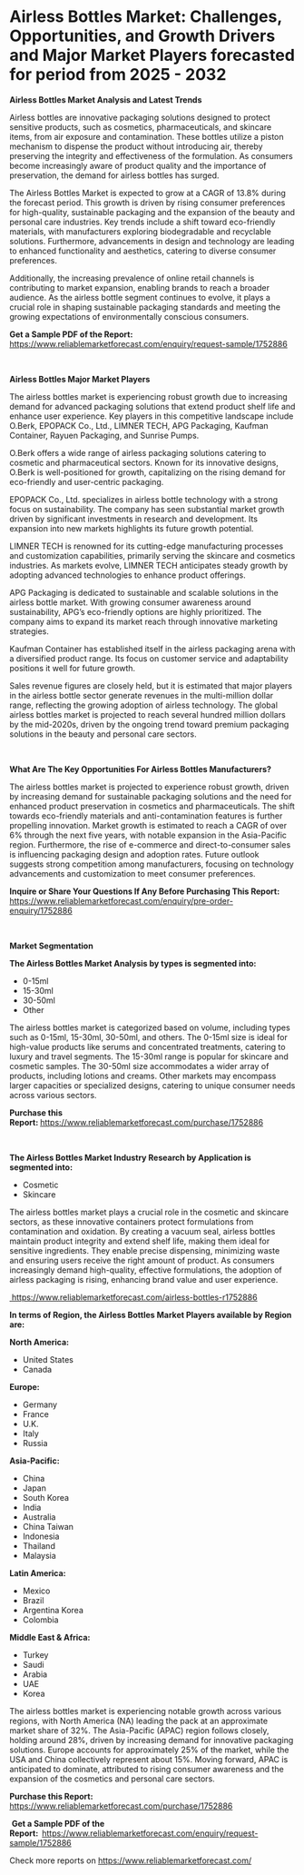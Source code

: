 <p><h1>Airless Bottles Market: Challenges, Opportunities, and Growth Drivers and Major Market Players forecasted for period from 2025 - 2032</h1></p><p><strong>Airless Bottles Market Analysis and Latest Trends</strong></p>
<p><p>Airless bottles are innovative packaging solutions designed to protect sensitive products, such as cosmetics, pharmaceuticals, and skincare items, from air exposure and contamination. These bottles utilize a piston mechanism to dispense the product without introducing air, thereby preserving the integrity and effectiveness of the formulation. As consumers become increasingly aware of product quality and the importance of preservation, the demand for airless bottles has surged.</p><p>The Airless Bottles Market is expected to grow at a CAGR of 13.8% during the forecast period. This growth is driven by rising consumer preferences for high-quality, sustainable packaging and the expansion of the beauty and personal care industries. Key trends include a shift toward eco-friendly materials, with manufacturers exploring biodegradable and recyclable solutions. Furthermore, advancements in design and technology are leading to enhanced functionality and aesthetics, catering to diverse consumer preferences.</p><p>Additionally, the increasing prevalence of online retail channels is contributing to market expansion, enabling brands to reach a broader audience. As the airless bottle segment continues to evolve, it plays a crucial role in shaping sustainable packaging standards and meeting the growing expectations of environmentally conscious consumers.</p></p>
<p><strong>Get a Sample PDF of the Report:&nbsp;</strong> <a href="https://www.reliablemarketforecast.com/enquiry/request-sample/1752886?utm_campaign=3081&utm_medium=2&utm_source=Github&utm_content=ia&utm_term=06032025&utm_id=airless-bottles">https://www.reliablemarketforecast.com/enquiry/request-sample/1752886</a></p>
<p>&nbsp;</p>
<p><strong>Airless Bottles Major Market Players</strong></p>
<p><p>The airless bottles market is experiencing robust growth due to increasing demand for advanced packaging solutions that extend product shelf life and enhance user experience. Key players in this competitive landscape include O.Berk, EPOPACK Co., Ltd., LIMNER TECH, APG Packaging, Kaufman Container, Rayuen Packaging, and Sunrise Pumps.</p><p>O.Berk offers a wide range of airless packaging solutions catering to cosmetic and pharmaceutical sectors. Known for its innovative designs, O.Berk is well-positioned for growth, capitalizing on the rising demand for eco-friendly and user-centric packaging.</p><p>EPOPACK Co., Ltd. specializes in airless bottle technology with a strong focus on sustainability. The company has seen substantial market growth driven by significant investments in research and development. Its expansion into new markets highlights its future growth potential.</p><p>LIMNER TECH is renowned for its cutting-edge manufacturing processes and customization capabilities, primarily serving the skincare and cosmetics industries. As markets evolve, LIMNER TECH anticipates steady growth by adopting advanced technologies to enhance product offerings.</p><p>APG Packaging is dedicated to sustainable and scalable solutions in the airless bottle market. With growing consumer awareness around sustainability, APG’s eco-friendly options are highly prioritized. The company aims to expand its market reach through innovative marketing strategies.</p><p>Kaufman Container has established itself in the airless packaging arena with a diversified product range. Its focus on customer service and adaptability positions it well for future growth.</p><p>Sales revenue figures are closely held, but it is estimated that major players in the airless bottle sector generate revenues in the multi-million dollar range, reflecting the growing adoption of airless technology. The global airless bottles market is projected to reach several hundred million dollars by the mid-2020s, driven by the ongoing trend toward premium packaging solutions in the beauty and personal care sectors.</p></p>
<p>&nbsp;</p>
<p><strong>What Are The Key Opportunities For Airless Bottles Manufacturers?</strong></p>
<p><p>The airless bottles market is projected to experience robust growth, driven by increasing demand for sustainable packaging solutions and the need for enhanced product preservation in cosmetics and pharmaceuticals. The shift towards eco-friendly materials and anti-contamination features is further propelling innovation. Market growth is estimated to reach a CAGR of over 6% through the next five years, with notable expansion in the Asia-Pacific region. Furthermore, the rise of e-commerce and direct-to-consumer sales is influencing packaging design and adoption rates. Future outlook suggests strong competition among manufacturers, focusing on technology advancements and customization to meet consumer preferences.</p></p>
<p><strong>Inquire or Share Your Questions If Any Before Purchasing This Report:</strong> <a href="https://www.reliablemarketforecast.com/enquiry/pre-order-enquiry/1752886?utm_campaign=3081&utm_medium=2&utm_source=Github&utm_content=ia&utm_term=06032025&utm_id=airless-bottles">https://www.reliablemarketforecast.com/enquiry/pre-order-enquiry/1752886</a></p>
<p>&nbsp;</p>
<p><strong>Market Segmentation</strong></p>
<p><strong>The Airless Bottles Market Analysis by types is segmented into:</strong></p>
<p><ul><li>0-15ml</li><li>15-30ml</li><li>30-50ml</li><li>Other</li></ul></p>
<p><p>The airless bottles market is categorized based on volume, including types such as 0-15ml, 15-30ml, 30-50ml, and others. The 0-15ml size is ideal for high-value products like serums and concentrated treatments, catering to luxury and travel segments. The 15-30ml range is popular for skincare and cosmetic samples. The 30-50ml size accommodates a wider array of products, including lotions and creams. Other markets may encompass larger capacities or specialized designs, catering to unique consumer needs across various sectors.</p></p>
<p><strong>Purchase this Report:&nbsp;</strong><a href="https://www.reliablemarketforecast.com/purchase/1752886?utm_campaign=3081&utm_medium=2&utm_source=Github&utm_content=ia&utm_term=06032025&utm_id=airless-bottles">https://www.reliablemarketforecast.com/purchase/1752886</a></p>
<p>&nbsp;</p>
<p><strong>The Airless Bottles Market Industry Research by Application is segmented into:</strong></p>
<p><ul><li>Cosmetic</li><li>Skincare</li></ul></p>
<p><p>The airless bottles market plays a crucial role in the cosmetic and skincare sectors, as these innovative containers protect formulations from contamination and oxidation. By creating a vacuum seal, airless bottles maintain product integrity and extend shelf life, making them ideal for sensitive ingredients. They enable precise dispensing, minimizing waste and ensuring users receive the right amount of product. As consumers increasingly demand high-quality, effective formulations, the adoption of airless packaging is rising, enhancing brand value and user experience.</p></p>
<p><a href="https://www.reliablemarketforecast.com/airless-bottles-r1752886?utm_campaign=3081&utm_medium=2&utm_source=Github&utm_content=ia&utm_term=06032025&utm_id=airless-bottles">&nbsp;https://www.reliablemarketforecast.com/airless-bottles-r1752886</a></p>
<p><strong>In terms of Region, the Airless Bottles Market Players available by Region are:</strong></p>
<p>
    <p> <strong> North America: </strong>
        <ul>
            <li>United States</li>
            <li>Canada</li>
        </ul>
        </p> 
    <p> <strong> Europe: </strong>
        <ul>
            <li>Germany</li>
            <li>France</li>
            <li>U.K.</li>
            <li>Italy</li>
            <li>Russia</li>
        </ul>
        </p> 
    <p> <strong> Asia-Pacific: </strong>
        <ul>
            <li>China</li>
            <li>Japan</li>
            <li>South Korea</li>
            <li>India</li>
            <li>Australia</li>
            <li>China Taiwan</li>
            <li>Indonesia</li>
            <li>Thailand</li>
            <li>Malaysia</li>
        </ul>
        </p> 
    <p> <strong> Latin America: </strong>
        <ul>
            <li>Mexico</li>
            <li>Brazil</li>
            <li>Argentina Korea</li>
            <li>Colombia</li>
        </ul>
        </p> 
    <p> <strong> Middle East & Africa: </strong>
        <ul>
            <li>Turkey</li>
            <li>Saudi</li>
            <li>Arabia</li>
            <li>UAE</li>
            <li>Korea</li>
        </ul>
    </p>
    </p>
<p><p>The airless bottles market is experiencing notable growth across various regions, with North America (NA) leading the pack at an approximate market share of 32%. The Asia-Pacific (APAC) region follows closely, holding around 28%, driven by increasing demand for innovative packaging solutions. Europe accounts for approximately 25% of the market, while the USA and China collectively represent about 15%. Moving forward, APAC is anticipated to dominate, attributed to rising consumer awareness and the expansion of the cosmetics and personal care sectors.</p></p>
<p><strong>Purchase this Report: </strong><a href="https://www.reliablemarketforecast.com/purchase/1752886?utm_campaign=3081&utm_medium=2&utm_source=Github&utm_content=ia&utm_term=06032025&utm_id=airless-bottles">https://www.reliablemarketforecast.com/purchase/1752886</a></p>
<p>&nbsp;<strong>Get a Sample PDF of the Report:&nbsp;&nbsp;</strong><a href="https://www.reliablemarketforecast.com/enquiry/request-sample/1752886?utm_campaign=3081&utm_medium=2&utm_source=Github&utm_content=ia&utm_term=06032025&utm_id=airless-bottles">https://www.reliablemarketforecast.com/enquiry/request-sample/1752886</a></p>
<p><strong></strong></p>
<p>Check more reports on <a href="https://www.reliablemarketforecast.com/?utm_campaign=3081&utm_medium=2&utm_source=Github&utm_content=ia&utm_term=06032025&utm_id=airless-bottles">https://www.reliablemarketforecast.com/</a></p>
